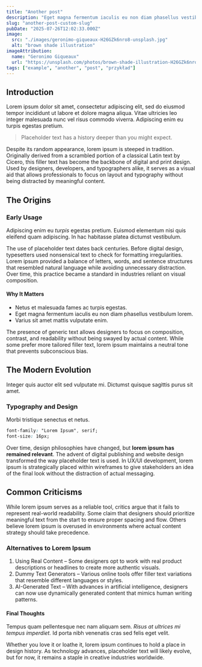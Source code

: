 ```yaml
---
title: "Another post"
description: "Eget magna fermentum iaculis eu non diam phasellus vestibulum lorem. Varius sit amet mattis vulputate enim."
slug: "another-post-custom-slug"
pubDate: "2025-07-26T12:02:33.000Z"
image:
  src: "./images/geronimo-giqueaux-H26GZk6nro8-unsplash.jpg"
  alt: "brown shade illustration"
imageAttribution:
  name: "Geronimo Giqueaux"
  url: "https://unsplash.com/photos/brown-shade-illustration-H26GZk6nro8"
tags: ["example", "another", "post", "przykład"]
---
```


## Introduction

Lorem ipsum dolor sit amet, consectetur adipiscing elit, sed do eiusmod tempor incididunt ut labore et dolore magna aliqua. Vitae ultricies leo integer malesuada nunc vel risus commodo viverra. Adipiscing enim eu turpis egestas pretium.

> Placeholder text has a history deeper than you might expect.

Despite its random appearance, lorem ipsum is steeped in tradition. Originally derived from a scrambled portion of a classical Latin text by Cicero, this filler text has become the backbone of digital and print design. Used by designers, developers, and typographers alike, it serves as a visual aid that allows professionals to focus on layout and typography without being distracted by meaningful content.

## The Origins

### Early Usage

Adipiscing enim eu _turpis_ egestas pretium. Euismod elementum nisi quis eleifend quam adipiscing. In hac habitasse platea dictumst vestibulum.

The use of placeholder text dates back centuries. Before digital design, typesetters used nonsensical text to check for formatting irregularities. Lorem ipsum provided a balance of letters, words, and sentence structures that resembled natural language while avoiding unnecessary distraction. Over time, this practice became a standard in industries reliant on visual composition.

#### Why It Matters

- Netus et malesuada fames ac turpis egestas.
- Eget magna fermentum iaculis eu non diam phasellus vestibulum lorem.
- Varius sit amet mattis vulputate enim.

The presence of generic text allows designers to focus on composition, contrast, and readability without being swayed by actual content. While some prefer more tailored filler text, lorem ipsum maintains a neutral tone that prevents subconscious bias.

## The Modern Evolution

Integer quis auctor elit sed vulputate mi. Dictumst quisque sagittis purus sit amet.

### Typography and Design

Morbi tristique senectus et netus.

```css
font-family: "Lorem Ipsum", serif;
font-size: 16px;
```

Over time, design philosophies have changed, but **lorem ipsum has remained relevant**. The advent of digital publishing and website design transformed the way placeholder text is used. In UX/UI development, lorem ipsum is strategically placed within wireframes to give stakeholders an idea of the final look without the distraction of actual messaging.

## Common Criticisms

While lorem ipsum serves as a reliable tool, critics argue that it fails to represent real-world readability. Some claim that designers should prioritize meaningful text from the start to ensure proper spacing and flow. Others believe lorem ipsum is overused in environments where actual content strategy should take precedence.

### Alternatives to Lorem Ipsum

1. Using Real Content – Some designers opt to work with real product descriptions or headlines to create more authentic visuals.
2. Dummy Text Generators – Various online tools offer filler text variations that resemble different languages or styles.
3. AI-Generated Text – With advances in artificial intelligence, designers can now use dynamically generated content that mimics human writing patterns.

#### Final Thoughts

Tempus quam pellentesque nec nam aliquam sem. _Risus at ultrices mi tempus imperdiet._
Id porta nibh venenatis cras sed felis eget velit.

Whether you love it or loathe it, lorem ipsum continues to hold a place in design history. As technology advances, placeholder text will likely evolve, but for now, it remains a staple in creative industries worldwide.
